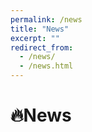 ```yaml
---
permalink: /news
title: "News"
excerpt: ""
redirect_from: 
  - /news/
  - /news.html
---
```


<span class="anchor" id="news"></span>

# 🔥News
